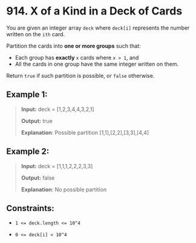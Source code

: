 # 914. X of a Kind in a Deck of Cards

You are given an integer array `deck` where `deck[i]` represents the number written on the `ith` card.

Partition the cards into **one or more groups** such that:

- Each group has **exactly** `x` cards where `x > 1`, and
- All the cards in one group have the same integer written on them.

Return `true` if such partition is possible, or `false` otherwise.

## Example 1:

> **Input:** deck = [1,2,3,4,4,3,2,1]
>
> **Output:** true
>
> **Explanation**: Possible partition [1,1],[2,2],[3,3],[4,4]

## Example 2:

> **Input:** deck = [1,1,1,2,2,2,3,3]
>
> **Output:** false
>
> **Explanation**: No possible partition

## Constraints:

- `1 <= deck.length <= 10^4`

- `0 <= deck[i] < 10^4`
